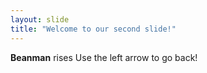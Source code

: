 ```yaml
---
layout: slide
title: "Welcome to our second slide!"
---
```

__Beanman__ rises
Use the left arrow to go back!

